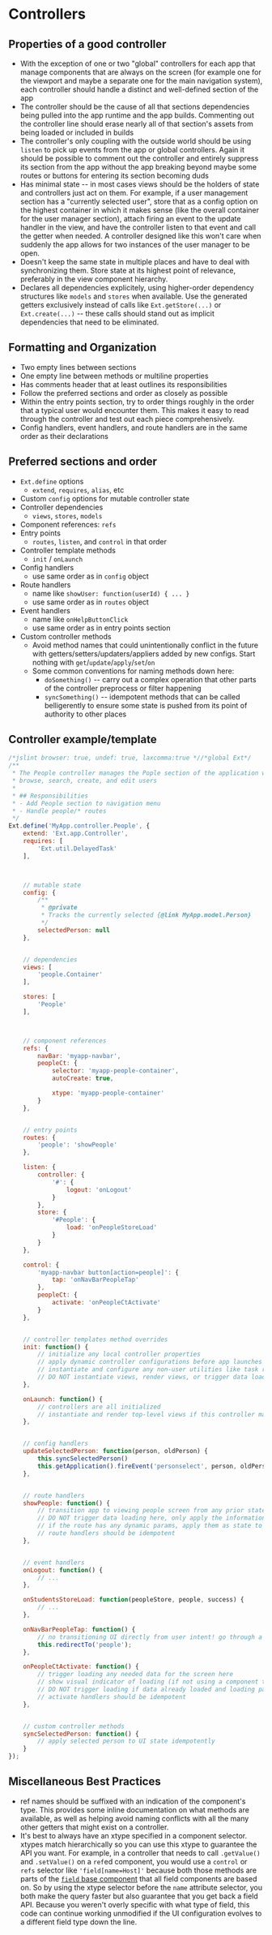 # Controllers

## Properties of a good controller

- With the exception of one or two "global" controllers for each app that manage components that are always on the screen (for example one for the viewport and maybe a separate one for the main navigation system), each controller should handle a distinct and well-defined section of the app
- The controller should be the cause of all that sections dependencies being pulled into the app runtime and the app builds. Commenting out the controller line should erase nearly all of that section's assets from being loaded or included in builds
- The controller's only coupling with the outside world should be using `listen` to pick up events from the app or global controllers. Again it should be possible to comment out the controller and entirely suppress its section from the app without the app breaking beyond maybe some routes or buttons for entering its section becoming duds
- Has minimal state -- in most cases views should be the holders of state and controllers just act on them. For example, if a user management section has a "currently selected user", store that as a config option on the highest container in which it makes sense (like the overall container for the user manager section), attach firing an event to the update handler in the view, and have the controller listen to that event and call the getter when needed. A controller designed like this won't care when suddenly the app allows for two instances of the user manager to be open.
- Doesn't keep the same state in multiple places and have to deal with synchronizing them. Store state at its highest point of relevance, preferably in the view component hierarchy.
- Declares all dependencies explicitely, using higher-order dependency structures like `models` and `stores` when available. Use the generated getters exclusively instead of calls like `Ext.getStore(...)` or `Ext.create(...)` -- these calls should stand out as implicit dependencies that need to be eliminated.

## Formatting and Organization

- Two empty lines between sections
- One empty line between methods or multiline properties
- Has comments header that at least outlines its responsibilities
- Follow the preferred sections and order as closely as possible
- Within the entry points section, try to order things roughly in the order that a typical user would encounter them. This makes it easy to read through the controller and test out each piece comprehensively.
- Config handlers, event handlers, and route handlers are in the same order as their declarations

## Preferred sections and order

- `Ext.define` options
  - `extend`, `requires`, `alias`, etc
- Custom `config` options for mutable controller state
- Controller dependencies
  - `views`, `stores`, `models`
- Component references: `refs`
- Entry points
  - `routes`, `listen`, and `control` in that order
- Controller template methods
  - `init` / `onLaunch`
- Config handlers
  - use same order as in `config` object
- Route handlers
  - name like `showUser: function(userId) { ... }`
  - use same order as in `routes` object
- Event handlers
  - name like `onHelpButtonClick`
  - use same order as in entry points section
- Custom controller methods
  - Avoid method names that could unintentionally conflict in the future with getters/setters/updaters/appliers added by new configs. Start nothing with `get`/`update`/`apply`/`set`/`on`
  - Some common conventions for naming methods down here:
    - `doSomething()` -- carry out a complex operation that other parts of the controller preprocess or filter happening
    - `syncSomething()` -- idempotent methods that can be called belligerently to ensure some state is pushed from its point of authority to other places

## Controller example/template

```javascript
/*jslint browser: true, undef: true, laxcomma:true *//*global Ext*/
/**
 * The People controller manages the Pople section of the application where staff can
 * browse, search, create, and edit users
 *
 * ## Responsibilities
 * - Add People section to navigation menu
 * - Handle people/* routes
 */
Ext.define('MyApp.controller.People', {
    extend: 'Ext.app.Controller',
    requires: [
        'Ext.util.DelayedTask'
    ],



    // mutable state
    config: {
        /**
         * @private
         * Tracks the currently selected {@link MyApp.model.Person}
         */
        selectedPerson: null
    },


    // dependencies
    views: [
        'people.Container'
    ],

    stores: [
        'People'
    ],



    // component references
    refs: {
        navBar: 'myapp-navbar',
        peopleCt: {
            selector: 'myapp-people-container',
            autoCreate: true,

            xtype: 'myapp-people-container'
        }
    },


    // entry points
    routes: {
        'people': 'showPeople'
    },

    listen: {
        controller: {
            '#': {
                logout: 'onLogout'
            }
        },
        store: {
            '#People': {
                load: 'onPeopleStoreLoad'
            }
        }
    },

    control: {
        'myapp-navbar button[action=people]': {
            tap: 'onNavBarPeopleTap'
        },
        peopleCt: {
            activate: 'onPeopleCtActivate'
        }
    },


    // controller templates method overrides
    init: function() {
        // initialize any local controller properties
        // apply dynamic controller configurations before app launches
        // instantiate and configure any non-user utilities like task runners
        // DO NOT instantiate views, render views, or trigger data loading here
    },

    onLaunch: function() {
        // controllers are all initialized
        // instantiate and render top-level views if this controller manages any
    },


    // config handlers
    updateSelectedPerson: function(person, oldPerson) {
        this.syncSelectedPerson()
        this.getApplication().fireEvent('personselect', person, oldPerson);
    },


    // route handlers
    showPeople: function() {
        // transition app to viewing people screen from any prior state
        // DO NOT trigger data loading here, only apply the information in the route to the screen
        // if the route has any dynamic params, apply them as state to the UI or to store params/filters
        // route handlers should be idempotent
    },


    // event handlers
    onLogout: function() {
        // ...
    },

    onStudentsStoreLoad: function(peopleStore, people, success) {
        // ...
    },

    onNavBarPeopleTap: function() {
        // no transitioning UI directly from user intent! go through a route
        this.redirectTo('people');
    },

    onPeopleCtActivate: function() {
        // trigger loading any needed data for the screen here
        // show visual indicator of loading (if not using a component that automatically provides this)
        // DO NOT trigger loading if data already loaded and loading parameters have not changed
        // activate handlers should be idempotent
    },


    // custom controller methods
    syncSelectedPerson: function() {
        // apply selected person to UI state idempotently
    }
});
```

## Miscellaneous Best Practices

- ref names should be suffixed with an indication of the component's type. This provides some inline documentation on what methods are available, as well as helping avoid naming conflicts with all the many other getters that might exist on a controller.
- It's best to always have an xtype specified in a component selector. xtypes match hierarchically so you can use this xtype to guarantee the API you want. For example, in a controller that needs to call `.getValue()` and `.setValue()` on a `ref`ed component, you would use a `control` or `refs` selector like `'field[name=Host]'` because both those methods are parts of the  [`field` base component](http://docs.sencha.com/extjs/6.0.2-classic/Ext.form.field.Base.html) that all field components are based on. So by using the xtype selector before the `name` attribute selector, you both make the query faster but also guarantee that you get back a field API. Because you weren't overly specific with what type of field, this code can continue working unmodified if the UI configuration evolves to a different field type down the line.

